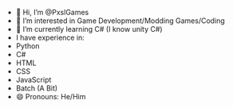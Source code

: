 - 👋 Hi, I’m @PxslGames
- 👀 I’m interested in Game Development/Modding Games/Coding
- 🌱 I’m currently learning C# (I know unity C#)
- I have experience in:
- Python
- C#
- HTML
- CSS
- JavaScript
- Batch (A Bit)
- 😄 Pronouns: He/Him

